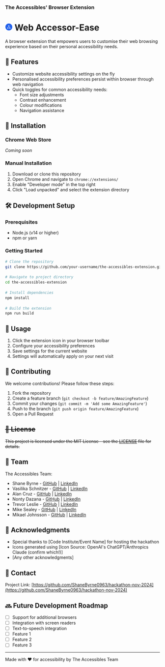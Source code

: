### The Accessibles' Browser Extension

# ![The Accessibles Logo](./icons/icon24.png) Web Accessor-Ease

A browser extension that empowers users to customise their web browsing experience based on their personal accessibility needs.

## 🎯 Features

- Customize website accessibility settings on the fly
- Personalised accessibility preferences persist within browser through web navigation
- Quick toggles for common accessibility needs:
  - Font size adjustments
  - Contrast enhancement
  - Colour modifications
  - Navigation assistance

## 🚀 Installation

### Chrome Web Store
*Coming soon*

### Manual Installation
1. Download or clone this repository
2. Open Chrome and navigate to `chrome://extensions/`
3. Enable "Developer mode" in the top right
4. Click "Load unpacked" and select the extension directory

## 🛠️ Development Setup

### Prerequisites
- Node.js (v14 or higher)
- npm or yarn

### Getting Started
```bash
# Clone the repository
git clone https://github.com/your-username/the-accessibles-extension.git

# Navigate to project directory
cd the-accessibles-extension

# Install dependencies
npm install

# Build the extension
npm run build
```

## 🔧 Usage

1. Click the extension icon in your browser toolbar
2. Configure your accessibility preferences
3. Save settings for the current website
4. Settings will automatically apply on your next visit

## 🤝 Contributing

We welcome contributions! Please follow these steps:

1. Fork the repository
2. Create a feature branch (`git checkout -b feature/AmazingFeature`)
3. Commit your changes (`git commit -m 'Add some AmazingFeature'`)
4. Push to the branch (`git push origin feature/AmazingFeature`)
5. Open a Pull Request

## ~~📝 License~~

~~This project is licensed under the MIT License - see the [LICENSE](LICENSE) file for details.~~

## 👥 Team

The Accessibles Team:
- Shane Byrne - [GitHub](https://github.com/ShaneByrne0963) | [LinkedIn](https://www.linkedin.com/in/shane-byrne-00b8b3272/)
- Vasilika Schnitzer - [GitHub](https://github.com/RikaIljina) | [LinkedIn](https://www.linkedin.com/in/vasilika-schnitzer/)
- Alan Cruz - [GitHub](https://github.com/llancruzz) | [LinkedIn](https://www.linkedin.com/in/llancruzz/)
- Nonty Dazana - [GitHub](https://github.com/NontyD) | [LinkedIn](https://www.linkedin.com/in/nontyd/)
- Trevor Leslie - [GitHub](https://github.com/TrevorJamesLeslie) | [LinkedIn](https://www.linkedin.com/in/trevor-leslie-12b4493a/)
- Mike Sealey - [GitHub](https://github.com/mikesealey) | [LinkedIn](https://www.linkedin.com/in/mike-sealey-6439573a/)
- Mikael Johnsson - [GitHub](https://github.com/mikael-johnsson) | [LinkedIn](https://www.linkedin.com/in/mikael-johnsson/)

## 🙌 Acknowledgments

- Special thanks to [Code Institute/Event Name] for hosting the hackathon
- Icons generated using [Icon Source: OpenAI's ChatGPT/Anthropics Claude (confirm which!)]
- [Any other acknowledgments]

## 📧 Contact

Project Link: [https://github.com/ShaneByrne0963/hackathon-nov-2024](https://github.com/ShaneByrne0963/hackathon-nov-2024)

## 🔜 Future Development Roadmap

- [ ] Support for additional browsers
- [ ] Integration with screen readers
- [ ] Text-to-speech integration
- [ ] Feature 1
- [ ] Feature 2
- [ ] Feature 3

---

Made with ❤️ for accessibility by The Accessibles Team
